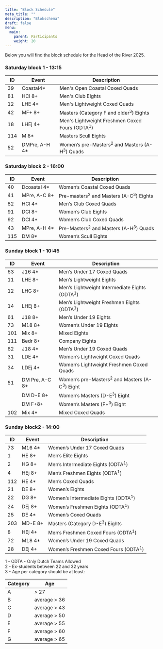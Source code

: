 ```yaml
---
title: "Block Schedule"
meta_title: ""
description: "Blokschema"
draft: false
menu:
  main:
    parent: Participants
    weight: 20
---
```

<!-- In December 2024, you can view the block schedule for the Head of the River 2025 here.                         -->

Below you will find the block schedule for the Head of the River 2025.

### Saturday block 1 - 13:15

| ID  | Event         | Description                                                         |
|-----|---------------|---------------------------------------------------------------------|
| 39  | Coastal4*     | Men's Open Coastal Coxed Quads                                      |
| 81  | HCl 8+        | Men's Club Eights                                                   |
| 12  | LHE 4*        | Men's Lightweight Coxed Quads                                       |
| 42  | MF+ 8+        | Masters (Category F and older<sup>3</sup>) Eights                   |
| 18  | LHEj 4+       | Men's Lightweight Freshmen Coxed Fours (ODTA<sup>1</sup>)           |
| 114 | M 8*          | Masters Scull Eights                                                |
| 52  | DMPre, A-H 4* | Women’s pre-Masters<sup>2</sup> and Masters (A-H<sup>3</sup>) Quads |

### Saturday block 2 - 16:00

| ID  | Event        | Description                                                  |
|-----|--------------|--------------------------------------------------------------|
| 40  | Dcoastal 4*  | Women’s Coastal Coxed Quads                                  |
| 41  | MPre, A-C 8+ | Pre-masters<sup>2</sup> and Masters (A-C<sup>3</sup>) Eights |
| 82  | HCl 4*       | Men’s Club Coxed Quads                                       |
| 91  | DCl 8+       | Women’s Club Eights                                          |
| 92  | DCl 4*       | Women’s Club Coxed Quads                                     |
| 43  | MPre, A-H 4* | Pre-Masters<sup>2</sup> and Masters (A-H<sup>3</sup>) Quads  |
| 115 | DM 8*        | Women’s Scull Eights                                         |

### Sunday block 1 - 10:45

| ID  | Event          | Description                                                         |
|-----|----------------|---------------------------------------------------------------------|
| 63  | J16 4*         | Men’s Under 17 Coxed Quads                                          |
| 11  | LHE 8+         | Men’s Lightweight Eights                                            |
| 12  | LHG 8+         | Men’s Lightweight Intermediate Eights (ODTA<sup>1</sup>)            |
| 14  | LHEj 8+        | Men’s Lightweight Freshmen Eights (ODTA<sup>1</sup>)                |
| 61  | J18 8+         | Men’s Under 19 Eights                                               |
| 73  | M18 8+         | Women’s Under 19 Eights                                             |
| 101 | Mix 8+         | Mixed Eights                                                        |
| 111 | Bedr 8+        | Company Eights                                                      |
| 62  | J18 4*         | Men’s Under 19 Coxed Quads                                          |
| 31  | LDE 4*         | Women’s Lightweight Coxed Quads                                     |
| 34  | LDEj 4*        | Women’s Lightweight Freshmen Coxed Quads                            |
| 51  | DM Pre, A-C 8+ | Women’s pre-Masters<sup>2</sup> and Masters (A-C<sup>3</sup>) Eight |
|     | DM D-E 8+      | Women’s Masters (D-E<sup>3</sup>) Eight                             |
|     | DM F+8+        | Women’s Masters (F+<sup>3</sup>) Eight                              |
| 102 | Mix 4*         | Mixed Coxed Quads                                                   |

### Sunday block2 - 14:00

| ID  | Event   | Description                                     |
|-----|---------|-------------------------------------------------|
| 73  | M16 4*  | Women’s Under 17 Coxed Quads                    |
| 1   | HE 8+   | Men’s Elite Eights                              |
| 2   | HG 8+   | Men’s Intermediate Eights (ODTA<sup>1</sup>)    |
| 4   | HEj 8+  | Men’s Freshmen Eights (ODTA<sup>1</sup>)        |
| 112 | HE 4*   | Men’s Coxed Quads                               |
| 21  | DE 8+   | Women’s Eights                                  |
| 22  | DG 8+   | Women’s Intermediate Eights (ODTA<sup>1</sup>)  |
| 24  | DEj 8+  | Women’s Freshmen Eights (ODTA<sup>1</sup>)      |
| 25  | DE 4*   | Women’s Coxed Quads                             |
| 203 | MD-E 8+ | Masters (Category D-E<sup>3</sup>) Eights       |
| 8   | HEj 4+  | Men’s Freshmen Coxed Fours (ODTA<sup>1</sup>)   |
| 72  | M18 4*  | Women’s Under 19 Coxed Quads                    |
| 28  | DEj 4+  | Women’s Freshmen Coxed Fours (ODTA<sup>1</sup>) |

1 - ODTA - Only Dutch Teams Allowed   
2 - Ex-students between 22 and 32 years   
3 - Age per category should be at least:

<div class = "minitable">

| Category | Age          |
|-----------|--------------|
| A         | > 27         |
| B         | average > 36 |
| C         | average > 43 |
| D         | average > 50 |
| E         | average > 55 |
| F         | average > 60 |
| G         | average > 65 |   
     
</div>